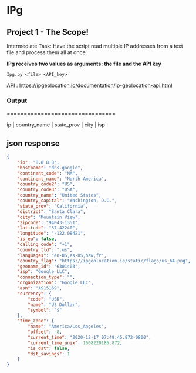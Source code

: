 # IPg

## Project 1 - The Scope!

Intermediate Task:  Have the script read multiple IP addresses from a text file and process them all at once.


__IPg receives two values as arguments: the file and the API key__

`Ipg.py <file> <API_key>`


API : https://ipgeolocation.io/documentation/ip-geolocation-api.html


### Output

================================

ip | country_name | state_prov | city | isp

## json response

```json
{
    "ip": "8.8.8.8",
    "hostname": "dns.google",
    "continent_code": "NA",
    "continent_name": "North America",
    "country_code2": "US",
    "country_code3": "USA",
    "country_name": "United States",
    "country_capital": "Washington, D.C.",
    "state_prov": "California",
    "district": "Santa Clara",
    "city": "Mountain View",
    "zipcode": "94043-1351",
    "latitude": "37.42240",
    "longitude": "-122.08421",
    "is_eu": false,
    "calling_code": "+1",
    "country_tld": ".us",
    "languages": "en-US,es-US,haw,fr",
    "country_flag": "https://ipgeolocation.io/static/flags/us_64.png",
    "geoname_id": "6301403",
    "isp": "Google LLC",
    "connection_type": "",
    "organization": "Google LLC",
    "asn": "AS15169",
    "currency": {
        "code": "USD",
        "name": "US Dollar",
        "symbol": "$"
    },
    "time_zone": {
        "name": "America/Los_Angeles",
        "offset": -8,
        "current_time": "2020-12-17 07:49:45.872-0800",
        "current_time_unix": 1608220185.872,
        "is_dst": false,
        "dst_savings": 1
    }
}
